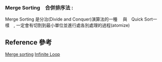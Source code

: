 



### Merge Sorting　合併排序法 :

Merge Sorting 是分治(Divide and Conquer)演算法的一種　
與　Quick Sort一樣　, 一定會有切割到最小單位並進行處各別處理的過程(atomize)



## Reference 參考
[Merge sorting](http://alrightchiu.github.io/SecondRound/comparison-sort-merge-sorthe-bing-pai-xu-fa.html)
[Infinite Loop](http://program-lover.blogspot.com/2008/10/mergesort.html)
